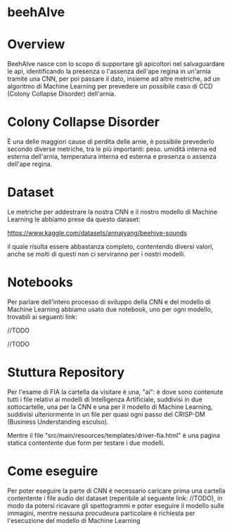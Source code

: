 # beehAIve

# Overview

BeehAIve nasce con lo scopo di supportare gli apicoltori nel salvaguardare le api, identificando la presenza o l'assenza dell'ape regina in un'arnia tramite una CNN, per poi passare il dato, insieme ad altre metriche, ad un algoritmo di Machine Learning per prevedere un possibile caso di CCD (Colony Collapse Disorder) dell'arnia.

# Colony Collapse Disorder

È una delle maggiori cause di perdita delle arnie, è possibile prevederlo secondo diverse metriche, tra le più importanti: peso. umidità interna ed esterna dell'arnia, temperatura interna ed esterna e presenza o assenza dell'ape regina.

# Dataset

Le metriche per addestrare la nostra CNN e il nostro modello di Machine Learning le abbiamo prese da questo dataset:

https://www.kaggle.com/datasets/annajyang/beehive-sounds

il quale risulta essere abbastanza completo, contentendo diversi valori, anche se molti di questi non ci serviranno per i nostri modelli.

# Notebooks

Per parlare dell'intero processo di sviluppo della CNN e del modello di Machine Learning abbiamo usato due notebook, uno per ogni modello, trovabili ai seguenti link:

//TODO

//TODO

# Stuttura Repository

Per l'esame di FIA la cartella da visitare è una, "ai": è dove sono contenute tutti i file relativi ai modelli di Intelligenza Artificiale, suddivisi in due sottocartelle, una per la CNN e una per il modello di Machine Learning, suddivisi ulteriormente in un file per quasi ogni passo del CRISP-DM (Business Understanding esculso).

Mentre il file "src/main/resources/templates/driver-fia.html" è una pagina statica contentente due form per testare i due modelli.

# Come eseguire

Per poter eseguire la parte di CNN è necessario caricare prima una cartella contentente i file audio del dataset (reperibile al seguente link: //TODO), in modo da potersi ricavare gli spettogrammi e poter eseguire il modello sulle immagini, mentre nessuna procudeura particolare è richiesta per l'esecuzione del modello di Machine Learning
